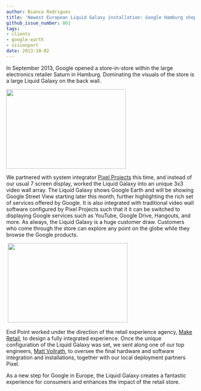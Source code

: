 ```yaml
---
author: Bianca Rodrigues
title: 'Newest European Liquid Galaxy installation: Google Hamburg shop-in-shop'
github_issue_number: 861
tags:
- clients
- google-earth
- visionport
date: 2013-10-02
---
```


In September 2013, Google opened a store-in-store within the large electronics retailer Saturn in Hamburg. Dominating the visuals of the store is a large Liquid Galaxy on the back wall.

<img height="212" src="http://www.mopo.de/image/view/2013/8/13/24308250,21727764,highRes,maxh,480,maxw,480,GoogleSaturnmenschen.jpg" width="320"/>

We partnered with system integrator [Pixel Projects](https://web.archive.org/web/20140529143009/http://www.pixelprojects.co.uk:80/) this time, and instead of our usual 7 screen display, worked the Liquid Galaxy into an unique 3x3 video wall array. The Liquid Galaxy shows Google Earth and will be showing Google Street View starting later this month, further highlighting the rich set of services offered by Google. It is also integrated with traditional video wall software configured by Pixel Projects such that it it can be switched to displaying Google services such as YouTube, Google Drive, Hangouts, and more. As always, the Liquid Galaxy is a huge customer draw. Customers who come through the store can explore any point on the globe while they browse the Google products.

 <img height="211" src="/blog/2013/10/newest-european-liquid-galaxy/image-0.jpeg" style="text-align: right;" width="320"/>

End Point worked under the direction of the retail experience agency, [Make Retail](http://www.makeretail.com/), to design a fully integrated experience. Once the unique configuration of the Liquid Galaxy was set, we sent along one of our top engineers, [Matt Vollrath](/team/matt-vollrath), to oversee the final hardware and software integration and installations, together with our local deployment partners Pixel.

As a new step for Google in Europe, the Liquid Galaxy creates a fantastic experience for consumers and enhances the impact of the retail store.
